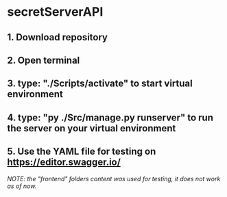 # secretServerAPI
## 1. Download repository
## 2. Open terminal
## 3. type: "./Scripts/activate" to start virtual environment
## 4. type: "py ./Src/manage.py runserver" to run the server on your virtual environment
## 5. Use the YAML file for testing on https://editor.swagger.io/
*NOTE: the "frontend" folders content was used for testing, it does not work as of now.*
